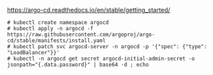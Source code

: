 https://argo-cd.readthedocs.io/en/stable/getting_started/

```
# kubectl create namespace argocd
# kubectl apply -n argocd -f https://raw.githubusercontent.com/argoproj/argo-cd/stable/manifests/install.yaml
# kubectl patch svc argocd-server -n argocd -p '{"spec": {"type": "LoadBalancer"}}'
# kubectl -n argocd get secret argocd-initial-admin-secret -o jsonpath="{.data.password}" | base64 -d ; echo
```
